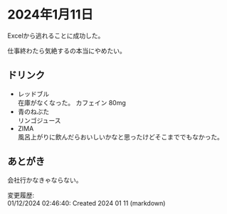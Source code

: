 # 2024年1月11日

Excelから逃れることに成功した。

仕事終わたら気絶するの本当にやめたい。

## ドリンク

- レッドブル  
在庫がなくなった。
カフェイン 80mg
- 青のねぶた  
リンゴジュース
- ZIMA  
風呂上がりに飲んだらおいしいかなと思ったけどそこまででもなかった。

## あとがき

会社行かなきゃならない。

変更履歴:  
01/12/2024 02:46:40: Created 2024 01 11 (markdown)  
